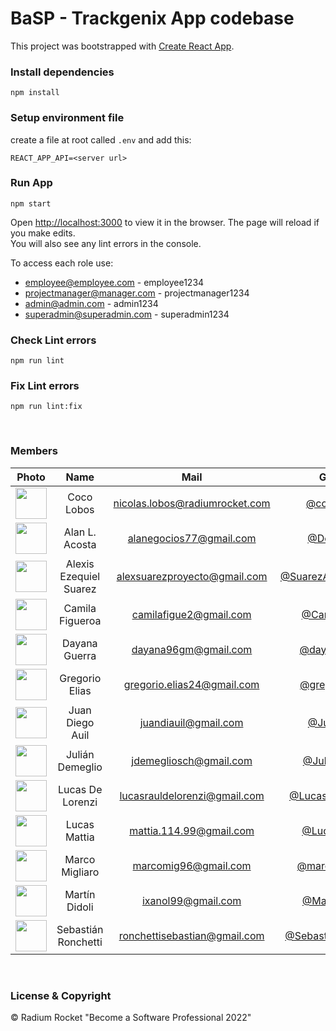 # BaSP - Trackgenix App codebase

This project was bootstrapped with [Create React App](https://github.com/facebook/create-react-app).


### Install dependencies

    npm install

### Setup environment file
create a file at root called `.env` and add this:

    REACT_APP_API=<server url>

### Run App
    npm start

Open [http://localhost:3000](http://localhost:3000) to view it in the browser.
The page will reload if you make edits.\
You will also see any lint errors in the console.

To access each role use:
 - employee@employee.com - employee1234
 - projectmanager@manager.com - projectmanager1234
 - admin@admin.com - admin1234
 - superadmin@superadmin.com - superadmin1234




### Check Lint errors
    npm run lint

### Fix Lint errors
    npm run lint:fix

<br>

### Members
|Photo | Name  | Mail | Github
| :-----: | :-----: | :-----: | :-----: |
<img src="https://avatars.githubusercontent.com/u/68791728?s=400&u=0ca4f284dcb8739c9b183e0741bef129418bef49&v=4" height="50" width="50">| Coco Lobos | nicolas.lobos@radiumrocket.com | [@cocolobos](https://github.com/cocolobos)
<img src="https://avatars.githubusercontent.com/u/101230897?v=4" height="50" width="50">| Alan L. Acosta | alanegocios77@gmail.com | [@DeepFreq](https://github.com/DeepFreq)
<img src="https://avatars.githubusercontent.com/u/101270981?v=4" height="50" width="50">| Alexis Ezequiel  Suarez | alexsuarezproyecto@gmail.com | [@SuarezAlexisEzequiel](https://github.com/SuarezAlexisEzequiel)
<img src="https://avatars.githubusercontent.com/u/93167972?v=4" height="50" width="50">| Camila Figueroa | camilafigue2@gmail.com | [@CamilaFigue](https://github.com/CamilaFigue)
<img src="https://avatars.githubusercontent.com/u/99972904?v=4" height="50" width="50">| Dayana Guerra | dayana96gm@gmail.com | [@dayanagm96](https://github.com/dayanagm96)
<img src="https://avatars.githubusercontent.com/u/101216185?v=4" height="50" width="50">| Gregorio Elias | gregorio.elias24@gmail.com | [@gregorioelias](https://github.com/gregorioelias)
<img src="https://avatars.githubusercontent.com/u/99680487?v=4" height="50" width="50">| Juan Diego Auil | juandiauil@gmail.com | [@Juanoauil](https://github.com/Juanoauil)
<img src="https://ca.slack-edge.com/T01BT3F9HGS-U0360T25JP8-bc74ca468855-512" height="50" width="50">| Julián Demeglio | jdemegliosch@gmail.com | [@JulianDeme](https://github.com/JulianDeme)
<img src="https://avatars.githubusercontent.com/u/81604638?v=4" height="50" width="50">| Lucas De Lorenzi | lucasrauldelorenzi@gmail.com | [@Lucas-DeLorenzi](https://github.com/Lucas-DeLorenzi)
<img src="https://avatars.githubusercontent.com/u/101306525?v=4" height="50" width="50">| Lucas Mattia | mattia.114.99@gmail.com | [@LucasMattia](https://github.com/LucasMattia)
<img src="https://avatars.githubusercontent.com/u/75504035?v=4" height="50" width="50">| Marco Migliaro | marcomig96@gmail.com | [@marcomigliaro](https://github.com/marcomigliaro)
<img src="https://avatars.githubusercontent.com/u/101211200?v=4" height="50" width="50">| Martín Didoli | ixanol99@gmail.com | [@MartinDidoli](https://github.com/MartinDidoli)
<img src="https://avatars.githubusercontent.com/u/101360573?v=4" height="50" width="50">| Sebastián Ronchetti | ronchettisebastian@gmail.com | [@SebastianRonchetti](https://github.com/SebastianRonchetti)


<br>

### License & Copyright

© Radium Rocket "Become a Software Professional 2022"